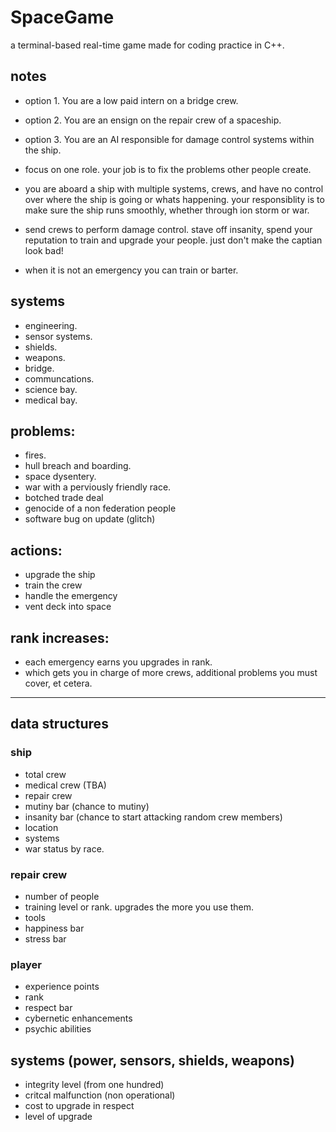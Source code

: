 # SpaceGame
a terminal-based real-time game made for coding practice in C++.

## notes
- option 1. You are a low paid intern on a bridge crew.
- option 2. You are an ensign on the repair crew of a spaceship.
- option 3. You are an AI responsible for damage control systems within the ship.

- focus on one role.  your job is to fix the problems other people create.

- you are aboard a ship with multiple systems, crews, and have no control over where the ship is going or whats happening.  your responsiblity is to make sure the ship runs smoothly, whether through ion storm or war.

- send crews to perform damage control.  stave off insanity, spend your reputation to train and upgrade your people.  just don't make the captian look bad!  

- when it is not an emergency you can train or barter.


## systems
- engineering.
- sensor systems.
- shields.
- weapons.
- bridge.
- communcations.
- science bay.
- medical bay.


## problems:
- fires.
- hull breach and boarding.
- space dysentery.
- war with a perviously friendly race.
- botched trade deal
- genocide of a non federation people
- software bug on update (glitch)


## actions:
- upgrade the ship
- train the crew
- handle the emergency
- vent deck into space


## rank increases:
- each emergency earns you upgrades in rank.  
- which gets you in charge of more crews, additional problems you must cover, et cetera.

---

## data structures

### ship
- total crew
- medical crew (TBA)
- repair crew
- mutiny bar (chance to mutiny)
- insanity bar (chance to start attacking random crew members)
- location 
- systems
- war status by race.

### repair crew
- number of people
- training level or rank.  upgrades the more you use them.
- tools 
- happiness bar
- stress bar

### player
- experience points
- rank
- respect bar
- cybernetic enhancements
- psychic abilities

## systems (power, sensors, shields, weapons)
- integrity level (from one hundred)
- critcal malfunction (non operational)
- cost to upgrade in respect
- level of upgrade



